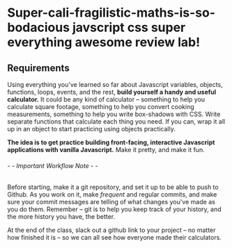 # Super-cali-fragilistic-maths-is-so-bodacious javscript css super everything awesome review lab!

## Requirements

Using everything you've learned so far about Javascript variables, objects, functions, loops, events, and the rest, **build yourself a handy and useful calculator.** It could be any kind of calculator – something to help you calculate square footage, something to help you convert cooking measurements, something to help you write box-shadows with CSS. Write separate functions that calculate each thing you need. If you can, wrap it all up in an object to start practicing using objects practically.

**The idea is to get practice building front-facing, interactive Javascript applications with vanilla Javascript.** Make it pretty, and make it fun.

###### - - Important Workflow Note - -
Before starting, make it a git repository, and set it up to be able to push to Github. As you work on it, make _frequent_ and regular commits, and make sure your commit messages are telling of what changes you've made as you do them. Remember – git is to help you keep track of your history, and the more history you have, the better.

At the end of the class, slack out a github link to your project – no matter how finished it is – so we can all see how everyone made their calculators.
